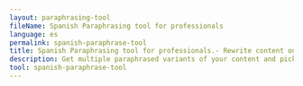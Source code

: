 ```yaml
---
layout: paraphrasing-tool
fileName: Spanish Paraphrasing tool for professionals
language: es
permalink: spanish-paraphrase-tool
title: Spanish Paraphrasing tool for professionals.- Rewrite content online for free.
description: Get multiple paraphrased variants of your content and pick the best variant for your use case. Only tool which provides this feature. Try it out now !
tool: spanish-paraphrase-tool
---
```

